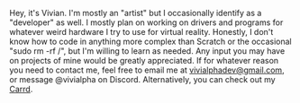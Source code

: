 Hey, it's Vivian.
I'm mostly an "artist" but I occasionally identify as a "developer" as well.
I mostly plan on working on drivers and programs for whatever weird hardware I try to use for virtual reality.
Honestly, I don't know how to code in anything more complex than Scratch or the occasional "sudo rm -rf /", but I'm willing to learn as needed.
Any input you may have on projects of mine would be greatly appreciated.
If for whatever reason you need to contact me, feel free to email me at vivialphadev@gmail.com, or message @vivialpha on Discord.
Alternatively, you can check out my [Carrd](https://vivialphadev.carrd.co/).

